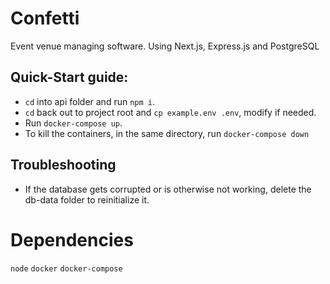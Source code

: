 # Confetti
Event venue managing software. Using Next.js, Express.js and PostgreSQL

## Quick-Start guide:
- `cd` into api folder and run `npm i`.
- `cd` back out to project root and `cp example.env .env`, modify if needed.
- Run `docker-compose up`.
- To kill the containers, in the same directory, run `docker-compose down`

## Troubleshooting
- If the database gets corrupted or is otherwise not working, delete the db-data folder to reinitialize it.

# Dependencies
`node` `docker` `docker-compose`
